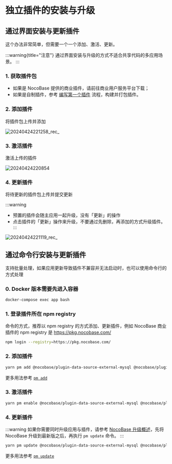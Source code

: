 # 独立插件的安装与升级

## 通过界面安装与更新插件

这个办法非常简单，但需要一个一个添加、激活、更新。

:::warning{title="注意"}
通过界面安装与升级的方式不适合共享代码的多应用场景。
:::

### 1. 获取插件包

- 如果是 NocoBase 提供的商业插件，请前往商业用户服务平台下载；
- 如果是自制插件，参考 [编写第一个插件](/development/your-fisrt-plugin) 流程，构建并打包插件。

### 2. 添加插件

将插件包上传并添加

![20240424221258_rec_](https://nocobase-docs.oss-cn-beijing.aliyuncs.com/20240424221258_rec_.gif)

### 3. 激活插件

激活上传的插件

![20240424220854](https://nocobase-docs.oss-cn-beijing.aliyuncs.com/20240424220854.png)

### 4. 更新插件

将待更新的插件包上传并提交更新

:::warning
- 预置的插件会随主应用一起升级，没有「更新」的操作
- 点击插件的「更新」操作来升级，不要通过先删除，再添加的方式升级插件。
:::

![20240424221119_rec_](https://nocobase-docs.oss-cn-beijing.aliyuncs.com/20240424221119_rec_.gif)

## 通过命令行安装与更新插件

支持批量处理，如果应用更新导致插件不兼容并无法启动时，也可以使用命令行的方式处理

### 0. Docker 版本需要先进入容器

```bash
docker-compose exec app bash
```

### 1. 登录插件所在 npm registry

命令的方式，推荐以 npm registry 的方式添加、更新插件，例如 NocoBase 商业插件的 npm registry 是 https://pkg.nocobase.com/

```bash
npm login --registry=https://pkg.nocobase.com/
```

### 2. 添加插件

```bash
yarn pm add @nocobase/plugin-data-source-external-mysql @nocobase/plugin-embed --registry=https://pkg.nocobase.com/
```

更多用法参考 [`pm add`](#)

### 3. 激活插件

```bash
yarn pm enable @nocobase/plugin-data-source-external-mysql @nocobase/plugin-embed
```

### 4. 更新插件

:::warning
如果你需要同时升级应用与插件，请参考 [NocoBase 升级概述](/welcome/getting-started/upgrading)，先将 NocoBase 升级到最新版之后，再执行 `pm update` 命令。
:::

```bash
yarn pm update @nocobase/plugin-data-source-external-mysql @nocobase/plugin-embed --registry=https://pkg.nocobase.com/
```

更多用法参考 [`pm update`](#)
